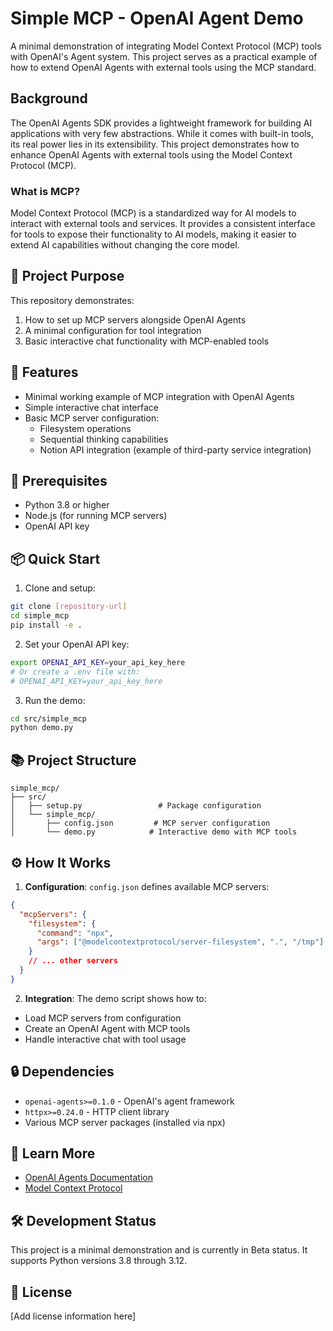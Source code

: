 # Simple MCP - OpenAI Agent Demo

A minimal demonstration of integrating Model Context Protocol (MCP) tools with OpenAI's Agent system. This project serves as a practical example of how to extend OpenAI Agents with external tools using the MCP standard.

## Background

The OpenAI Agents SDK provides a lightweight framework for building AI applications with very few abstractions. While it comes with built-in tools, its real power lies in its extensibility. This project demonstrates how to enhance OpenAI Agents with external tools using the Model Context Protocol (MCP).

### What is MCP?

Model Context Protocol (MCP) is a standardized way for AI models to interact with external tools and services. It provides a consistent interface for tools to expose their functionality to AI models, making it easier to extend AI capabilities without changing the core model.

## 🎯 Project Purpose

This repository demonstrates:
1. How to set up MCP servers alongside OpenAI Agents
2. A minimal configuration for tool integration
3. Basic interactive chat functionality with MCP-enabled tools

## 🌟 Features

- Minimal working example of MCP integration with OpenAI Agents
- Simple interactive chat interface
- Basic MCP server configuration:
  - Filesystem operations
  - Sequential thinking capabilities
  - Notion API integration (example of third-party service integration)

## 🔧 Prerequisites

- Python 3.8 or higher
- Node.js (for running MCP servers)
- OpenAI API key

## 📦 Quick Start

1. Clone and setup:
```bash
git clone [repository-url]
cd simple_mcp
pip install -e .
```

2. Set your OpenAI API key:
```bash
export OPENAI_API_KEY=your_api_key_here
# Or create a .env file with:
# OPENAI_API_KEY=your_api_key_here
```

3. Run the demo:
```bash
cd src/simple_mcp
python demo.py
```

## 📚 Project Structure

```
simple_mcp/
├── src/
│   ├── setup.py                 # Package configuration
│   └── simple_mcp/
│       ├── config.json         # MCP server configuration
│       └── demo.py            # Interactive demo with MCP tools
```

## ⚙️ How It Works

1. **Configuration**: `config.json` defines available MCP servers:
```json
{
  "mcpServers": {
    "filesystem": {
      "command": "npx",
      "args": ["@modelcontextprotocol/server-filesystem", ".", "/tmp"]
    }
    // ... other servers
  }
}
```

2. **Integration**: The demo script shows how to:
- Load MCP servers from configuration
- Create an OpenAI Agent with MCP tools
- Handle interactive chat with tool usage

## 🔒 Dependencies

- `openai-agents>=0.1.0` - OpenAI's agent framework
- `httpx>=0.24.0` - HTTP client library
- Various MCP server packages (installed via npx)

## 📖 Learn More

- [OpenAI Agents Documentation](https://openai.github.io/openai-agents-python/)
- [Model Context Protocol](https://modelcontextprotocol.io/)

## 🛠️ Development Status

This project is a minimal demonstration and is currently in Beta status. It supports Python versions 3.8 through 3.12.

## 📄 License

[Add license information here]
